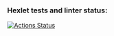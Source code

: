 ### Hexlet tests and linter status:
[![Actions Status](https://github.com/NatalyaDyadya/frontend-project-lvl1/workflows/hexlet-check/badge.svg)](https://github.com/NatalyaDyadya/frontend-project-lvl1/actions)